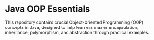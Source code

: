 # Java OOP Essentials 
This repository contains crucial Object-Oriented Programming (OOP) concepts in Java, designed to help learners master encapsulation, inheritance, polymorphism, and abstraction through practical examples.
